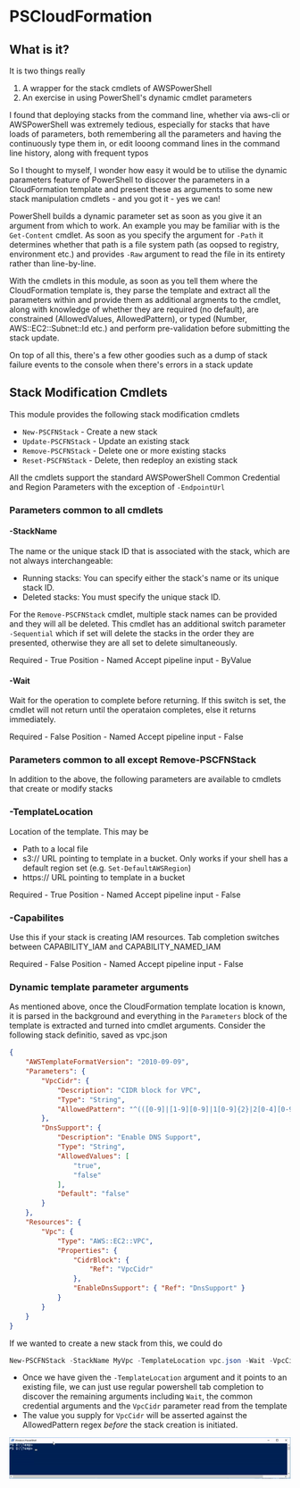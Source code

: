 # PSCloudFormation

## What is it?

It is two things really

1. A wrapper for the stack cmdlets of AWSPowerShell 
2. An exercise in using PowerShell's dynamic cmdlet parameters

I found that deploying stacks from the command line, whether via aws-cli or AWSPowerShell was extremely tedious, especially for stacks that have loads of parameters, both remembering all the parameters and having the continuously type them in, or edit looong command lines in the command line history, along with frequent typos

So I thought to myself, I wonder how easy it would be to utilise the dynamic parameters feature of PowerShell to discover the parameters in a CloudFormation template and present these as arguments to some new stack manipulation cmdlets - and you got it - yes we can!

PowerShell builds a dynamic parameter set as soon as you give it an argument from which to work. An example you may be familiar with is the `Get-Content` cmdlet. As soon as you specify the argument for `-Path` it determines whether that path is a file system path (as oopsed to registry, environment etc.) and provides `-Raw` argument to read the file in its entirety rather than line-by-line.

With the cmdlets in this module, as soon as you tell them where the CloudFormation template is, they parse the template and extract all the parameters within and provide them as additional argments to the cmdlet, along with knowledge of whether they are required (no default), are constrained (AllowedValues, AllowedPattern), or typed (Number, AWS::EC2::Subnet::Id etc.) and perform pre-validation before submitting the stack update.

On top of all this, there's a few other goodies such as a dump of stack failure events to the console when there's errors in a stack update

## Stack Modification Cmdlets

This module provides the following stack modification cmdlets

- `New-PSCFNStack` - Create a new stack
- `Update-PSCFNStack` - Update an existing stack
- `Remove-PSCFNStack` - Delete one or more existing stacks
- `Reset-PSCFNStack` - Delete, then redeploy an existing stack

All the cmdlets support the standard AWSPowerShell Common Credential and Region Parameters with the exception of `-EndpointUrl`

### Parameters common to all cmdlets

#### -StackName
The name or the unique stack ID that is associated with the stack, which are not always interchangeable:

 - Running stacks: You can specify either the stack's name or its unique stack ID.
 - Deleted stacks: You must specify the unique stack ID.

For the `Remove-PSCFNStack` cmdlet, multiple stack names can be provided and they will all be deleted. This cmdlet has an additional switch parameter `-Sequential` which if set will delete the stacks in the order they are presented, otherwise they are all set to delete simultaneously.

Required - True
Position - Named
Accept pipeline input - ByValue

#### -Wait
Wait for the operation to complete before returning. If this switch is set, the cmdlet will not return until the operataion completes, else it returns immediately.

Required - False
Position - Named
Accept pipeline input - False

### Parameters common to all except Remove-PSCFNStack

In addition to the above, the following parameters are available to cmdlets that create or modify stacks

### -TemplateLocation
Location of the template.
This may be
- Path to a local file
- s3:// URL pointing to template in a bucket. Only works if your shell has a default region set (e.g. `Set-DefaultAWSRegion`)
- https:// URL pointing to template in a bucket

Required - True
Position - Named
Accept pipeline input - False


### -Capabilites

Use this if your stack is creating IAM resources. Tab completion switches between CAPABILITY_IAM and CAPABILITY_NAMED_IAM

Required - False
Position - Named
Accept pipeline input - False

### Dynamic template parameter arguments

As mentioned above, once the CloudFormation template location is known, it is parsed in the background and everything in the `Parameters` block of the template is extracted and turned into cmdlet arguments. Consider the following stack definitio, saved as vpc.json

```json
{
    "AWSTemplateFormatVersion": "2010-09-09",
    "Parameters": {
        "VpcCidr": {
            "Description": "CIDR block for VPC",
            "Type": "String",
            "AllowedPattern": "^(([0-9]|[1-9][0-9]|1[0-9]{2}|2[0-4][0-9]|25[0-5])\\.){3}([0-9]|[1-9][0-9]|1[0-9]{2}|2[0-4][0-9]|25[0-5])(\/([0-9]|[1-2][0-9]|3[0-2]))$"
        },
        "DnsSupport": {
            "Description": "Enable DNS Support",
            "Type": "String",
            "AllowedValues": [
                "true",
                "false"
            ],
            "Default": "false"
        }
    },
    "Resources": {
        "Vpc": {
            "Type": "AWS::EC2::VPC",
            "Properties": {
                "CidrBlock": {
                    "Ref": "VpcCidr"
                },
                "EnableDnsSupport": { "Ref": "DnsSupport" }
            }
        }
    }
}
```

If we wanted to create a new stack from this, we could do
```powershell
New-PSCFNStack -StackName MyVpc -TemplateLocation vpc.json -Wait -VpcCidr "10.0.0.0/16"
```

- Once we have given the `-TemplateLocation` argument and it points to an  existing file, we can just use regular powershell tab completion to discover the remaining arguments including `Wait`, the common credential arguments and the `VpcCidr` parameter read from the template
- The value you supply for `VpcCidr` will be asserted against the AllowedPattern regex _before_ the stack creation is initiated.

![New-PSCFNStack](images/New-PSCFNStack.gif?raw=true "Optional Title")